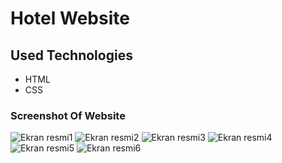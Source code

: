 # Hotel Website 
## Used Technologies 
* HTML 
* CSS 
### Screenshot Of Website 
![Ekran resmi1](/Commerce1.png)
![Ekran resmi2](/Commerce2.png)
![Ekran resmi3](/Commerce3.png)
![Ekran resmi4](/Commerce4.png)
![Ekran resmi5](/Commerce5.png)
![Ekran resmi6](/Commerce6.png)
